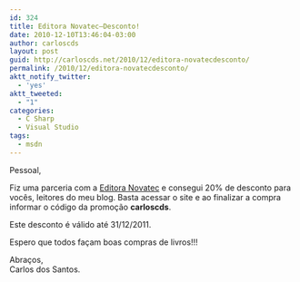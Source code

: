 ```yaml
---
id: 324
title: Editora Novatec–Desconto!
date: 2010-12-10T13:46:04-03:00
author: carloscds
layout: post
guid: http://carloscds.net/2010/12/editora-novatecdesconto/
permalink: /2010/12/editora-novatecdesconto/
aktt_notify_twitter:
  - 'yes'
aktt_tweeted:
  - "1"
categories:
  - C Sharp
  - Visual Studio
tags:
  - msdn
---
```

Pessoal,

Fiz uma parceria com a [Editora Novatec](http://www.novatec.com.br) e consegui 20% de desconto para vocês, leitores do meu blog. Basta acessar o site e ao finalizar a compra informar o código da promoção **carloscds**.

Este desconto é válido até 31/12/2011.

Espero que todos façam boas compras de livros!!!

Abraços,  
Carlos dos Santos.